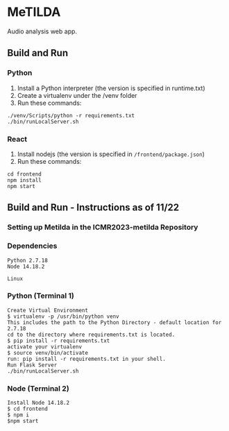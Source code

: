 # MeTILDA

Audio analysis web app.

## Build and Run

### Python

1. Install a Python interpreter (the version is specified in runtime.txt)
1. Create a virtualenv under the /venv folder
1. Run these commands:

```
./venv/Scripts/python -r requirements.txt
./bin/runLocalServer.sh
```

### React

1. Install nodejs (the version is specified in `/frontend/package.json`)
1. Run these commands:

```
cd frontend
npm install
npm start
```

## Build and Run - Instructions as of 11/22

### Setting up Metilda in the ICMR2023-metilda Repository

### Dependencies

```
Python 2.7.18
Node 14.18.2

Linux
```

### Python (Terminal 1)

```
Create Virtual Environment
$ virtualenv -p /usr/bin/python venv
This includes the path to the Python Directory - default location for 2.7.18
cd to the directory where requirements.txt is located.
$ pip install -r requirements.txt
activate your virtualenv
$ source venv/bin/activate
run: pip install -r requirements.txt in your shell.
Run Flask Server
./bin/runLocalServer.sh
```

### Node (Terminal 2)

```
Install Node 14.18.2
$ cd frontend
$ npm i
$npm start
```
